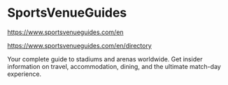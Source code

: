 # SportsVenueGuides
https://www.sportsvenueguides.com/en

https://www.sportsvenueguides.com/en/directory

Your complete guide to stadiums and arenas worldwide. Get insider information on travel, accommodation, dining, and the ultimate match-day experience.

